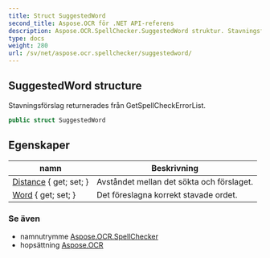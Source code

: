 ```yaml
---
title: Struct SuggestedWord
second_title: Aspose.OCR för .NET API-referens
description: Aspose.OCR.SpellChecker.SuggestedWord struktur. Stavningsförslag returnerades från GetSpellCheckErrorList.
type: docs
weight: 280
url: /sv/net/aspose.ocr.spellchecker/suggestedword/
---
```

## SuggestedWord structure

Stavningsförslag returnerades från GetSpellCheckErrorList.

```csharp
public struct SuggestedWord
```

## Egenskaper

| namn | Beskrivning |
| --- | --- |
| [Distance](../../aspose.ocr.spellchecker/suggestedword/distance/) { get; set; } | Avståndet mellan det sökta och förslaget. |
| [Word](../../aspose.ocr.spellchecker/suggestedword/word/) { get; set; } | Det föreslagna korrekt stavade ordet. |

### Se även

* namnutrymme [Aspose.OCR.SpellChecker](../../aspose.ocr.spellchecker/)
* hopsättning [Aspose.OCR](../../)


